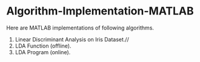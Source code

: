 # Algorithm-Implementation-MATLAB
Here are MATLAB implementations of following algorithms.

1. Linear Discriminant Analysis on Iris Dataset.//
2. LDA Function (offline).
3. LDA Program (online).
